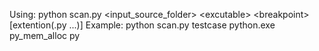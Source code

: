 
Using: python scan.py <input_source_folder> \<excutable\> \<breakpoint\> \[extention(.py ...)\]
Example:
  python scan.py testcase python.exe py_mem_alloc py
